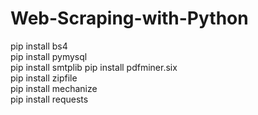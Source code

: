 # Web-Scraping-with-Python

pip install bs4  
pip install pymysql  
pip install smtplib
pip install pdfminer.six  
pip install zipfile  
pip install mechanize  
pip install requests

